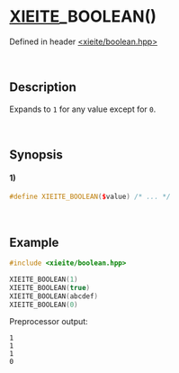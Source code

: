 # [XIEITE](../../macros.md)\_BOOLEAN\(\)
Defined in header [<xieite/boolean.hpp>](../../../include/xieite/boolean.hpp)

&nbsp;

## Description
Expands to `1` for any value except for `0`.

&nbsp;

## Synopsis
#### 1)
```cpp
#define XIEITE_BOOLEAN($value) /* ... */
```

&nbsp;

## Example
```cpp
#include <xieite/boolean.hpp>

XIEITE_BOOLEAN(1)
XIEITE_BOOLEAN(true)
XIEITE_BOOLEAN(abcdef)
XIEITE_BOOLEAN(0)
```
Preprocessor output:
```
1
1
1
0
```
